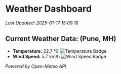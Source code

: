 
# Weather Dashboard

_Last Updated: 2025-01-17 15:09:18_

## Current Weather Data: (Pune, MH)
- **Temperature:** 22.7 °C ![Temperature Badge](https://img.shields.io/badge/Temperature-Medium%20Temp-green)
- **Wind Speed:** 5.7 km/h ![Wind Speed Badge](https://img.shields.io/badge/Wind%20Speed-Low%20Wind-blue)

*Powered by Open-Meteo API*
